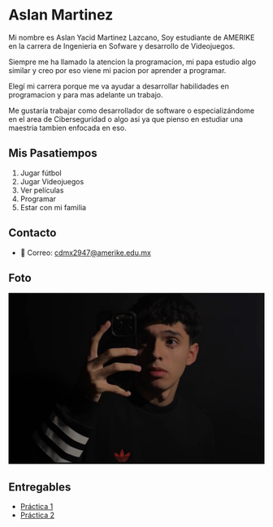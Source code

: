 # Aslan Martinez

Mi nombre es Aslan Yacid Martinez Lazcano, Soy estudiante de AMERIKE en la carrera de Ingenieria en Sofware y desarrollo de Videojuegos.  

Siempre me ha llamado la atencion la programacion, mi papa estudio algo similar y creo por eso viene mi pacion por aprender a programar.

Elegí mi carrera porque me va ayudar a desarrollar habilidades en programacion y para mas adelante un trabajo.

Me gustaría trabajar como desarrollador de software o especializándome en el area de Ciberseguridad o algo asi ya que pienso en estudiar una maestria tambien enfocada en eso.

## Mis Pasatiempos
1. Jugar fútbol
2. Jugar Videojuegos
3. Ver películas
4. Programar
5. Estar con mi familia

## Contacto
- 📧 Correo: cdmx2947@amerike.edu.mx    

## Foto
![](./assets/foto.jpg)

## Entregables
- [Práctica 1](./mds/apuntes.md)
- [Práctica 2](ramas-fusiones.md)
